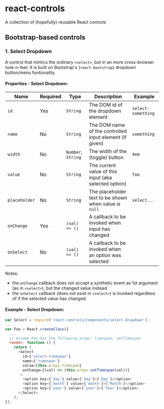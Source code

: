 # react-controls

A collection of (hopefully) reusable React controls

## Bootstrap-based controls

### 1. Select Dropdown

A control that mimics the ordinary `<select>`, but in an more cross-browser look-n-feel.
It is built on Bootstrap's (`react-bootstrap`) dropdown button/menu funtionality.

#### Properties - Select Dropdown:

| Name | Required | Type | Description | Example |
| ---- | -------- | ---- | ----------- | --------|
| `id` | Yes | `String` | The DOM id of the dropdown element| `select-something` |
| `name` | No | `String` | The DOM name of the controlled input element (if given)| `something` |
| `width` | No | `Number`, `String` | The width of the (toggle) button| `4em` |
| `value` | No | `String` | The current value of this input (aka selected option) | `foo` |
| `placeholder` | No | `String` | The placeholder text to be shown when value is `null` | `select...` |
| `onChange` | Yes | `(val) => ()` | A callback to be invoked when input has changed|  |
| `onSelect` | No | `(val) => ()` | A callback to be invoked when an option was selected|  |

Notes:

- the `onChange` callback does not accept a synthetic event as 1st argument (as in `<select>`),
  but the changed value instead.
- the `onSelect` callback (does not exist in `<select>`) is invoked regardless of if the selected 
  value has changed. 

#### Example - Select Dropdown:

````javascript
var Select = require('react-controls/components/select-dropdown');
...
var Foo = React.createClass({
  ...
  // Assume Foo has the following props: timespan, setTimespan
  render: function () {
    return (
      <Select
        id={'select-timespan'}
        name={'timespan'}
        value={this.props.timespan}
        onChange={(val) => (this.props.setTimespan(val))}
       >
        <option key={'day'} value={'day'}>{'Day'}</option>
        <option key={'month'} value={'month'}>{'Month'}</option>
        <option key={'year'} value={'year'}>{'Year'}</option>
      </Select>
    );
});

````

